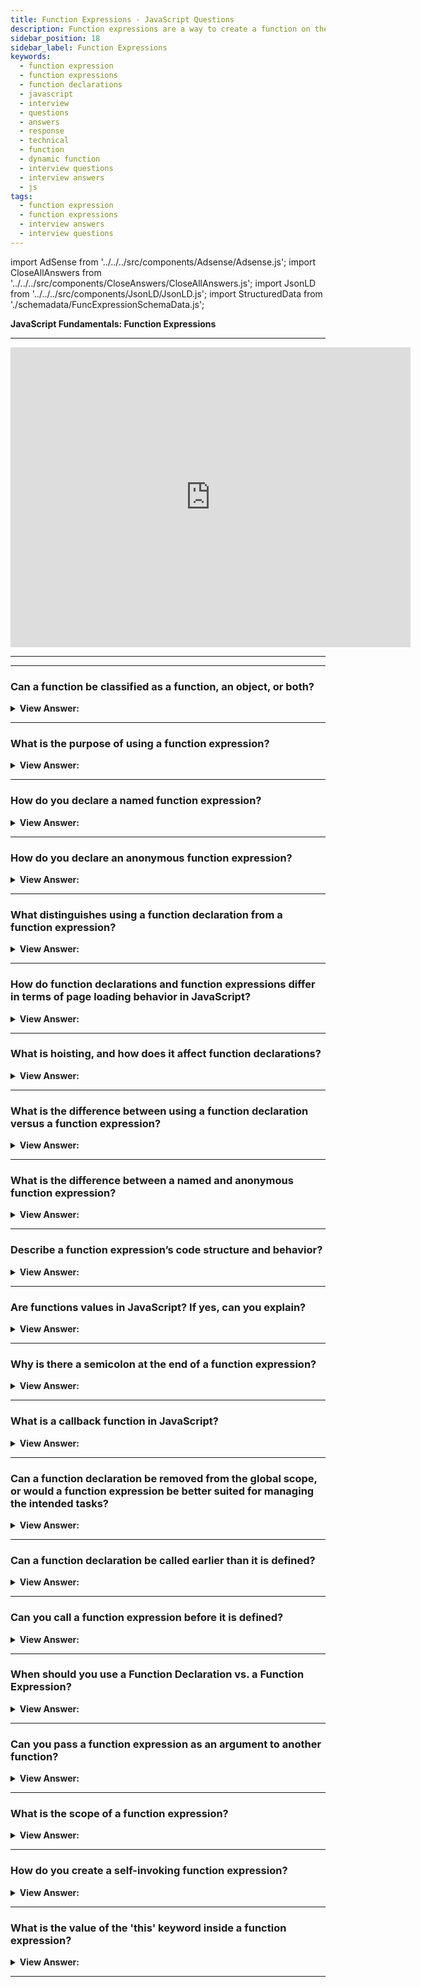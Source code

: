 ```yaml
---
title: Function Expressions - JavaScript Questions
description: Function expressions are a way to create a function on the fly. Describe a function expression’s code structure and behavior? Frontend Interview Questions
sidebar_position: 18
sidebar_label: Function Expressions
keywords:
  - function expression
  - function expressions
  - function declarations
  - javascript
  - interview
  - questions
  - answers
  - response
  - technical
  - function
  - dynamic function
  - interview questions
  - interview answers
  - js
tags:
  - function expression
  - function expressions
  - interview answers
  - interview questions
---
```


import AdSense from '../../../src/components/Adsense/Adsense.js';
import CloseAllAnswers from '../../../src/components/CloseAnswers/CloseAllAnswers.js';
import JsonLD from '../../../src/components/JsonLD/JsonLD.js';
import StructuredData from './schemadata/FuncExpressionSchemaData.js';

<JsonLD data={StructuredData} />

<head>
  <title>Function Expressions | JavaScript Frontend Phone Interview</title>
</head>

**JavaScript Fundamentals: Function Expressions**

---

<div class='videoWrapper'>
<iframe
    width="640"
    height="480"
    src="https://www.youtube.com/embed/H5OSgbtqwWU"
    frameborder="0"
    allow="autoplay; encrypted-media"
    allowfullscreen
>
</iframe>
</div>

---

<AdSense />

---

<CloseAllAnswers />

### Can a function be classified as a function, an object, or both?

<details>
  <summary><strong>View Answer:</strong></summary>
  <div>
  <div><strong>Interview Response:</strong> In JavaScript, a function is both a function and an object. It can be called and passed around like any other object.
</div><br/>
<div><strong>Technical Response:</strong> In JavaScript, functions are first-class objects because they can have properties and methods just like any other object. What distinguishes them from other objects is that functions get called. In simple terms, they are Function objects.
</div>
  </div>
</details>

---

### What is the purpose of using a function expression?

<details>
  <summary><strong>View Answer:</strong></summary>
  <div>
  <div><strong>Interview Response:</strong> A function expression is used to assign a function to a variable, allowing for encapsulation and reuse of the function.
</div><br />
  <div><strong className="codeExample">Code Example:</strong><br /><br />

  <div></div>

```js
// Function expression
const addNumbers = function(a, b) {
  return a + b;
};

// Using the function expression
const result = addNumbers(5, 7);
console.log(result); // Output: 12

```

  </div>
  </div>
</details>

---

### How do you declare a named function expression?

<details>
  <summary><strong>View Answer:</strong></summary>
  <div>
  <div><strong>Interview Response:</strong> To declare a named function expression in JavaScript, assign a function to a variable using the function keyword followed by a name.
</div><br />
  <div><strong className="codeExample">Code Example:</strong><br /><br />

  <div></div>

```js
// Named Function Expression
const factorial = function factorial(n) {
  if (n === 0 || n === 1) {
    return 1;
  } else {
    return n * factorial(n - 1);
  }
};

// Using the named function expression
const result = factorial(5);
console.log(result); // Output: 120
```

  </div>
  </div>
</details>

---

### How do you declare an anonymous function expression?

<details>
  <summary><strong>View Answer:</strong></summary>
  <div>
  <div><strong>Interview Response:</strong> You can declare an anonymous function expression by assigning a function to a variable without giving the function a name.
</div><br />
  <div><strong className="codeExample">Code Example:</strong><br /><br />

  <div></div>

```js
// Anonymous Function expression
const addNumbers = function(a, b) {
  return a + b;
};

// Using the Anonymous function expression
const result = addNumbers(5, 7);
console.log(result); // Output: 12
```

  </div>
  </div>
</details>

---

### What distinguishes using a function declaration from a function expression?

<details>
  <summary><strong>View Answer:</strong></summary>
  <div>
  <div><strong>Interview Response:</strong> A function declaration is a statement that declares a function in the current scope, while a function expression defines a function as a value assigned to a variable or property.</div><br />
  <div><strong>Technical Response:</strong> Function declarations load before any code executes, while Function expressions load only when the interpreter passes the right side of the expression. A global Function Declaration is visible in the whole script, no matter where.<br /><br />
  Function Declarations are functions declared as a separate statement in the main code flow. Function Expressions are functions created inside an expression or another syntax construct.
  </div><br />
  <div><strong className="codeExample">Code Example:</strong> Function Declaration<br /><br />

  <div></div>

```js
sayHi('John'); // Hello, John

function sayHi(name) {
  console.log(`Hello, ${name}`);
}
```

  </div><br />
  <div><strong className="codeExample">Code Example:</strong> Function Expression<br /><br />

  <div></div>

```js
sayHi('John'); // error!

let sayHi = function (name) {
  // (*) no magic any more
  console.log(`Hello, ${name}`);
};
```

In this example, the function declaration is hoisted to the top of it's scope, while the function expression is not and results in an error.

  </div>
  </div>
</details>

---

### How do function declarations and function expressions differ in terms of page loading behavior in JavaScript?

<details>
  <summary><strong>View Answer:</strong></summary>
  <div>
  <div><strong>Interview Response:</strong> Function declarations are loaded before any code is executed, while function expressions are only loaded when their defining line is reached.
  </div>
  </div>
</details>

---

### What is hoisting, and how does it affect function declarations?

<details>
  <summary><strong>View Answer:</strong></summary>
  <div>
  <div><strong>Interview Response:</strong> Hoisting is the default behavior of moving all hoist-able declarations to the top of the current scope.</div><br />
  <div><strong>Technical Response:</strong> Hoisting refers to the availability of function declarations and variables (with var) “at the top” of your code instead of only after they get created. The function objects are initialized immediately and available everywhere in your code.
  </div>
  </div>
</details>

---

### What is the difference between using a function declaration versus a function expression?

<details>
  <summary><strong>View Answer:</strong></summary>
  <div>
  <div><strong>Interview Response:</strong> You can use function declarations to create a function in the global scope. A function expression limits where a function gets used, keeps your global scope light, and maintains a clean syntax.</div><br />
  <div><strong>Technical Response:</strong> You should use function declarations when you want to create a function on the global scope and make it available throughout your code. Use function expressions to limit where the function is available, keep your global scope light, and maintain clean syntax.
  </div>
  </div>
</details>

---

### What is the difference between a named and anonymous function expression?

<details>
  <summary><strong>View Answer:</strong></summary>
  <div>
  <div><strong>Interview Response:</strong> Named function expressions have identifiers, providing benefits like recursion and improved debugging through clear naming. Anonymous function expressions lack names, offering shorter, self-contained code and preventing unintended name conflicts in the scope.
  </div>
  </div>
</details>

---

### Describe a function expression’s code structure and behavior?

<details>
  <summary><strong>View Answer:</strong></summary>
  <div>
  <div><strong>Interview Response:</strong> Function expressions are anonymous or named functions assigned to variables. They accept parameters, execute code within a body, and are invoked upon calling the variable. They also enable modularity and support functional programming paradigms.
</div><br />
  <div><strong>Technical Response:</strong> The function expression structure explicitly creates and assigns a variable to the function. A function name can get omitted, making it an anonymous function. If a name is assigned, the name gets localized to the function. The function expression can also assign parameters, if necessary. The expression body, like regular functions, encloses the actions that the function performs.
</div><br />
  <div><strong className="codeExample">Code Example:</strong> Function Expression<br /><br />

  <div></div>

```js
const getRectArea = function (width, height) {
  return width * height;
};

console.log(getRectArea(3, 4)); // returns 12
```

  </div>
  </div>
</details>

---

### Are functions values in JavaScript? If yes, can you explain?

<details>
  <summary><strong>View Answer:</strong></summary>
  <div>
  <div><strong>Interview Response:</strong> Yes, functions can be considered or termed as values in JavaScript, because they can be assigned to variables, passed as arguments, and returned from other functions.
</div><br />
  <div><strong className="codeExample">Code Example:</strong><br /><br />

  <div></div>

```js
// Assigning function to a variable
let greet = function() {
  console.log("Hello World");
};

// Storing function in data structure
let arr = [function() { return "Hello Array"; }];
console.log(arr[0]()); // Output: Hello Array

// Passing function as an argument
function executeFunction(func) {
  console.log(func());
}

executeFunction(greet);

// Returning a function
function createAdder(x) {
  return function(y) {
    return x + y;
  };
}

let add5 = createAdder(5);
console.log(add5(3));  // Output: 8
```

  </div>
  </div>
</details>

---

### Why is there a semicolon at the end of a function expression?

<details>
  <summary><strong>View Answer:</strong></summary>
  <div>
  <div><strong>Interview Response:</strong> A function expression uses a semi-colon because we declare it by assignment, and all assignments must use a semi-colon to terminate the statement.
  </div><br />
  <div><strong>Technical Response:</strong> A Function Expression gets used inside a statement as a value, and it is not a code block but rather an assignment. The semicolon ( ; ) is recommended at the end of statements, no matter what the value is. So, the semicolon is not related to the Function Expression itself, and it just terminates the statement.
  </div><br />
  <div><strong className="codeExample">Code Example:</strong><br /><br />

  <div></div>

```js
let sayHi = function () {
  // ...
}; // <-- semicolon here closes out the statement.
```

---

:::note
There’s no need for a semicolon ( ; ) at the end of code blocks and syntax structures that use them like if { ... }, for { }, function f { } etc.
:::

  </div>
  </div>
</details>

---

### What is a callback function in JavaScript?

<details>
  <summary><strong>View Answer:</strong></summary>
  <div>
  <div><strong>Interview Response:</strong> A callback function gets passed into another function as an argument; it gets invoked inside the outer function to complete a routine or action.
</div><br />
  <div><strong className="codeExample">Code Example:</strong> Callback Function<br /><br />

  <div></div>

```js
function greeting(name) {
  console.log('Hello ' + name);
}

function processUserInput(callback) {
  var name = prompt('Please enter your name.');
  callback(name);
}

processUserInput(greeting); // function is calling the greeting.
```

  </div>
  </div>
</details>

---

### Can a function declaration be removed from the global scope, or would a function expression be better suited for managing the intended tasks?

<details>
  <summary><strong>View Answer:</strong></summary>
  <div>
  <div><strong>Interview Response:</strong> Function declarations cannot be isolated from the global scope by default. However, using function expressions within an Immediately Invoked Function Expression (IIFE), a module, or inside block-scoped constructs provides better encapsulation, scope control, and prevents global scope pollution, offering a more suitable approach.
</div><br />
  <div><strong>Technical Response:</strong> Yes, in strict mode, when a Function Declaration is within a code block, it is visible everywhere inside that block. But not outside of it. CAUTION: This can lead to erroneous outcomes.<br /><br />
  A function expression is a better alternative to implementing code in this fashion because a function expression can be initialized and invoked in the global scope regardless of where the function statement resides. A function declaration does not have the benefit of that feature.
</div><br />
  <div><strong className="codeExample">Code Example:</strong> Erroneous Use<br /><br />

  <div></div>

```js
let age = prompt('What is your age?', 18);

// conditionally declare a function
if (age < 18) {
  function welcome() {
    console.log('Hello!');
  }
} else {
  function welcome() {
    console.log('Greetings!');
  }
}

// ...use it later
welcome(); // Error: welcome is not defined
```

  </div><br />
  <div><strong className="codeExample">Code Example:</strong> Proper Implementation<br /><br />

  <div></div>

```js
let age = prompt('What is your age?', 18);

let welcome;

if (age < 18) {
  welcome = function () {
    console.log('Hello!');
  };
} else {
  welcome = function () {
    console.log('Greetings!');
  };
}

welcome(); // ok now
```

  </div>
  </div>
</details>

---

### Can a function declaration be called earlier than it is defined?

<details>
  <summary><strong>View Answer:</strong></summary>
  <div>
  <div><strong>Interview Response:</strong> Yes, a Function Declaration is visible in the whole script, no matter where it is. As soon as it initializes, it is available.
  </div><br />
  <div><strong>Technical Response:</strong> Yes, a global Function Declaration is visible in the whole script, no matter where it is. When JavaScript prepares to run the script, it first looks for global Function Declarations and creates the functions. We can think of it as an “initialization stage”. And after all Function Declarations are processed, the code is executed. So, it has access to these functions. Function expressions do not have this capability, which is an important factor when choosing between the two.
  </div><br />
  <div><strong className="codeExample">Code Example:</strong> Function Declaration, it works…<br /><br />

  <div></div>

```js
sayHi('John'); // Function invoked before it is defined: returns Hello, John.

function sayHi(name) {
  console.log(`Hello, ${name}`);
}
```

  </div><br />
  <div><strong className="codeExample">Code Example:</strong> Function Expression, ah man we broke it…<br /><br />

  <div></div>

```js
sayHi('John'); // error: we called it too early.

let sayHi = function (name) {
  // no magic any more
  console.log(`Hello, ${name}`);
};
```

  </div>
  </div>
</details>

---

### Can you call a function expression before it is defined?

<details>
  <summary><strong>View Answer:</strong></summary>
  <div>
  <div><strong>Interview Response:</strong> No, you cannot call a function expression before it's defined, as they are not hoisted like function declarations, resulting in a reference error if attempted.
  </div>
  </div>
</details>

---

### When should you use a Function Declaration vs. a Function Expression?

<details>
  <summary><strong>View Answer:</strong></summary>
  <div>
  <div><strong>Interview Response:</strong> We should consider a function declaration syntax first because it gives us more freedom in organizing our code, and we can call it when it initializes. We use a function expression when a function declaration does not suit our needs or for encapsulation.</div><br />
  <div><strong>Technical Response:</strong> When we need to declare a function, the first thing to examine is the Function Declaration syntax. It allows us to structure our code more freely because we may call such functions before they are declared.<br /><br />
That's also better for readability because function f(...); is more straightforward to find in the code than let f = function(...);. Function declarations are more visually appealing.<br /><br />
...However, if a Function Declaration is not appropriate for whatever reason, or if a conditional declaration is required, a Function Expression should be utilized.
  </div>
  </div>
</details>

---

### Can you pass a function expression as an argument to another function?

<details>
  <summary><strong>View Answer:</strong></summary>
  <div>
  <div><strong>Interview Response:</strong> In JavaScript, you can pass a function expression as an argument to another function, enabling higher-order functions and promoting functional programming concepts such as callbacks and event handling.
  </div><br />
  <div><strong className="codeExample">Code Example:</strong><br /><br />

  <div></div>

Here's an example that demonstrates passing a function expression as an argument to another function.

```javascript
function calculate(operation, a, b) {
  return operation(a, b);
}

let add = function(x, y) {
  return x + y;
};

let multiply = function(x, y) {
  return x * y;
};

console.log(calculate(add, 5, 3));       // Output: 8
console.log(calculate(multiply, 5, 3));  // Output: 15
```

In the example above, the `calculate` function takes an `operation` parameter, which is expected to be a function. We pass different function expressions (`add` and `multiply`) as the `operation` argument when calling `calculate`, allowing it to perform addition and multiplication accordingly.

  </div>
  </div>
</details>

---

### What is the scope of a function expression?

<details>
  <summary><strong>View Answer:</strong></summary>
  <div>
  <div><strong>Interview Response:</strong> The scope of a function expression is determined by where it is defined, which can be in the global scope or inside another function.
</div>
  </div>
</details>

---

### How do you create a self-invoking function expression?

<details>
  <summary><strong>View Answer:</strong></summary>
  <div>
  <div><strong>Interview Response:</strong> You can create a self-invoking function expression by wrapping a function expression in parentheses and immediately invoking it. Using self-invoking function expressions, also known as Immediately Invoked Function Expressions (IIFE), is a common approach for creating isolated scopes, preventing global scope pollution, and executing one-time setup tasks.
</div><br />
  <div><strong className="codeExample">Code Example:</strong><br /><br />

  <div></div>

```js
(function() {
  let myFunction = function() {
    console.log('Hello, JavaScript!')
  }
  myFunction(); // Hello, JavaScript!
})();
```

  </div>
  </div>
</details>

---

### What is the value of the 'this' keyword inside a function expression?

<details>
  <summary><strong>View Answer:</strong></summary>
  <div>
  <div><strong>Interview Response:</strong> The value of the 'this' keyword inside a function expression depends on how the function is called. If the function is called as a method of an object, 'this' refers to the object. Otherwise, 'this' refers to the global object or undefined, it all depends on the mode the function is being called.
</div><br />
  <div><strong className="codeExample">Code Example:</strong><br /><br />

  <div></div>

```js
const obj = {
  language: 'JavaScript',
  sayHello: function() {
    console.log(`Hello, ${this.language}!`);
  }
};

obj.sayHello(); // Output: Hello, JavaScript!

const greeting = obj.sayHello;
greeting(); // Output: Hello, undefined! (or the global object, depending on strict mode)
```

  </div>
  </div>
</details>

---
